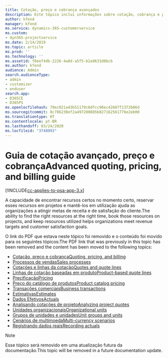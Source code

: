 ```yaml
---
title: Cotação, preço e cobrança avançados
description: Este tópico inclui informações sobre cotação, cobrança e preço no Project Service Automation.
author: kfend
manager: kfend
ms.service: dynamics-365-customerservice
ms.custom:
- dyn365-projectservice
ms.date: 2/14/2019
ms.topic: article
ms.prod: ''
ms.technology: ''
ms.assetid: f8eef4db-2226-4a8d-a5f5-b2a9633d0bcb
ms.author: kfend
audience: Admin
search.audienceType:
- admin
- customizer
- enduser
search.app:
- D365CE
- D365PS
ms.openlocfilehash: 79ec021a43b51179c6dfcc98ec42687f1372b06d
ms.sourcegitcommit: 8c786230ef2a497280885b827162561776e2eb00
ms.translationtype: HT
ms.contentlocale: pt-BR
ms.lasthandoff: 03/24/2020
ms.locfileid: "3748993"
---
```

# <a name="advanced-quoting-pricing-and-billing-guide"></a><span data-ttu-id="3f291-103">Guia de cotação avançado, preço e cobrança</span><span class="sxs-lookup"><span data-stu-id="3f291-103">Advanced quoting, pricing, and billing guide</span></span>

[!INCLUDE[cc-applies-to-psa-app-3.x](../../includes/cc-applies-to-psa-app-3x.md)]

<span data-ttu-id="3f291-104">A capacidade de encontrar recursos certos no momento certo, reservar esses recursos em projetos e mantê-los em utilização ajuda as organizações a atingir metas de receita e de satisfação do cliente.</span><span class="sxs-lookup"><span data-stu-id="3f291-104">The ability to find the right resources at the right time, book those resources on projects, and keep resources utilized helps organizations meet revenue targets and customer satisfaction goals.</span></span> 

<span data-ttu-id="3f291-105">O link do PDF que estava neste tópico foi removido e o conteúdo foi movido para os seguintes tópicos:</span><span class="sxs-lookup"><span data-stu-id="3f291-105">The PDF link that was previously in this topic has been removed and the content has been moved to the following topics:</span></span>

- [<span data-ttu-id="3f291-106">Cotação, preço e cobrança</span><span class="sxs-lookup"><span data-stu-id="3f291-106">Quoting, pricing, and billing</span></span>](../quote-bill-price.md)
- [<span data-ttu-id="3f291-107">Processos de vendas</span><span class="sxs-lookup"><span data-stu-id="3f291-107">Sales processes</span></span>](../basic-sales-process.md)
- [<span data-ttu-id="3f291-108">Cotações e linhas da cotação</span><span class="sxs-lookup"><span data-stu-id="3f291-108">Quotes and quote lines</span></span>](../basic-quote-lines.md)
- [<span data-ttu-id="3f291-109">Linhas de cotação baseadas em produto</span><span class="sxs-lookup"><span data-stu-id="3f291-109">Product-based quote lines</span></span>](../product-based-quote-lines.md)
- [<span data-ttu-id="3f291-110">Precificação</span><span class="sxs-lookup"><span data-stu-id="3f291-110">Pricing</span></span>](../basic-pricing.md)
- [<span data-ttu-id="3f291-111">Preço do catálogo de produtos</span><span class="sxs-lookup"><span data-stu-id="3f291-111">Product catalog pricing</span></span>](../product-catalog-pricing.md)
- [<span data-ttu-id="3f291-112">Transações comerciais</span><span class="sxs-lookup"><span data-stu-id="3f291-112">Business transactions</span></span>](../basic-business-transactions.md)
- [<span data-ttu-id="3f291-113">Estimativas</span><span class="sxs-lookup"><span data-stu-id="3f291-113">Estimates</span></span>](../estimates.md)
- [<span data-ttu-id="3f291-114">Dados Efetivos</span><span class="sxs-lookup"><span data-stu-id="3f291-114">Actuals</span></span>](../actuals.md)
- [<span data-ttu-id="3f291-115">Analisando cotações de projeto</span><span class="sxs-lookup"><span data-stu-id="3f291-115">Analyzing project quotes</span></span>](../basic-analyzing-quotes.md)
- [<span data-ttu-id="3f291-116">Unidades organizacionais</span><span class="sxs-lookup"><span data-stu-id="3f291-116">Organizational units</span></span>](../advanced-organizational.md)
- [<span data-ttu-id="3f291-117">Grupos de unidades e unidades</span><span class="sxs-lookup"><span data-stu-id="3f291-117">Unit groups and units</span></span>](../advanced-units.md)
- [<span data-ttu-id="3f291-118">Cenários de multimoeda</span><span class="sxs-lookup"><span data-stu-id="3f291-118">Multi-currency scenarios</span></span>](../advanced-currency.md)
- [<span data-ttu-id="3f291-119">Registrando dados reais</span><span class="sxs-lookup"><span data-stu-id="3f291-119">Recording actuals</span></span>](../advanced-actuals.md)

> [!NOTE]
> <span data-ttu-id="3f291-120">Esse tópico será removido em uma atualização futura da documentação.</span><span class="sxs-lookup"><span data-stu-id="3f291-120">This topic will be removed in a future documentation update.</span></span> 
